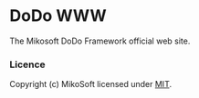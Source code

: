 # DoDo WWW
The Mikosoft DoDo Framework official web site.


### Licence
Copyright (c) MikoSoft licensed under [MIT](./LICENSE).
